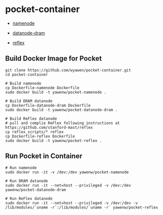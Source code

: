 # pocket-container
* [namenode](https://hub.docker.com/r/yawenw/pocket-namenode/)

* [datanode-dram](https://hub.docker.com/r/yawenw/pocket-datanode-dram/)

* [reflex](https://hub.docker.com/r/yawenw/pocket-reflex/)


## Build Docker Image for Pocket 
``` 
git clone https://github.com/wyawen/pocket-container.git
cd pocket-container

# Build namenode
cp Dockerfile-namenode Dockerfile
sudo docker build -t yawenw/pocket-namenode .

# Build DRAM datanode
cp Dockerfile-datanode-dram Dockerfile
sudo docker build -t yawenw/pocket-datanode-dram .

# Build ReFlex datanode 
# pull and complie ReFlex following instructions at https://github.com/stanford-mast/reflex
cp reflex_scripts/* reflex
cp Dockerfile-reflex Dockerfile
sudo docker build -t yawenw/pocket-reflex .
```

## Run Pocket in Container
``` 
# Run namenode
sudo docker run -it -v /dev:/dev yawenw/pocket-namenode

# Run DRAM datanode
sudo docker run -it --net=host --privileged -v /dev:/dev yawenw/pocket-datanode-dram

# Run ReFlex datanode 
sudo docker run -it --net=host --privileged -v /dev:/dev -v /lib/modules/`uname -r`:/lib/modules/`uname -r` yawenw/pocket-reflex
```

